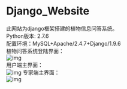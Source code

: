 # Django_Website
此网站为django框架搭建的植物信息问答系统。</br>
Python版本: 2.7.6  </br>
配置环境：MySQL+Apache/2.4.7+Django/1.9.6 </br>
植物问答系统登陆界面： </br>
![img](https://raw.githubusercontent.com/shichangtai/plantQS/master/screenshots/userLog.png) </br>
用户端主界面：</br>
![img](https://raw.githubusercontent.com/shichangtai/plantQS/master/screenshots/userMain.png)
专家端主界面：</br>
![img](https://raw.githubusercontent.com/shichangtai/plantQS/master/screenshots/expertMain.png)

